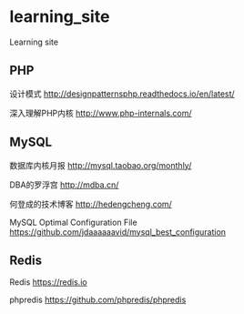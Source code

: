 # learning_site
Learning site
## PHP
设计模式 http://designpatternsphp.readthedocs.io/en/latest/

深入理解PHP内核 http://www.php-internals.com/

## MySQL
  数据库内核月报 http://mysql.taobao.org/monthly/
  
  DBA的罗浮宫 http://mdba.cn/
  
  何登成的技术博客 http://hedengcheng.com/
  
  MySQL Optimal Configuration File https://github.com/jdaaaaaavid/mysql_best_configuration
  
## Redis

  Redis https://redis.io
  
  phpredis https://github.com/phpredis/phpredis
